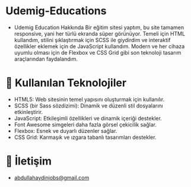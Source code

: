 # Udemig-Educations

+ Udemig Education Hakkında
Bir eğitim sitesi yaptım, bu site tamamen responsive, yani her türlü ekranda süper görünüyor. Temeli için HTML kullandım, stilini şıklaştırmak için SCSS ile giydirdim ve interaktif özellikler eklemek için de JavaScript kullandım. Modern ve her cihaza uyumlu olması için de Flexbox ve CSS Grid gibi son teknoloji tasarım araçlarından faydalandım.


# 🧰 Kullanılan Teknolojiler
+ HTML5: Web sitesinin temel yapısını oluşturmak için kullanılır.
+ SCSS (bir Sass sözdizimi): Dinamik ve düzenli stil dosyalarını etkinleştirir.
+ JavaScript: Etkileşimli özellikleri ve dinamik içeriği destekler.
+ Font Awesome simgeleri daha fazla görsel çekicilik sağlar.
+ Flexbox: Esnek ve duyarlı düzenler sağlar.
+ CSS Grid: Karmaşık ve ızgara tabanlı tasarımları destekler.

# 📧 İletişim
+ abdullahaydinjobs@gmail.com
